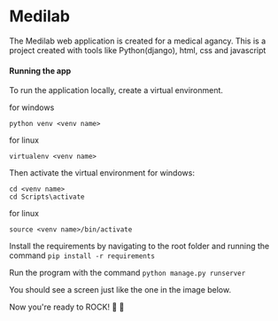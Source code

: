 # Medilab
The Medilab web application is created for a medical agancy. This is a project created with tools like Python(django), html, css and javascript 

#### Running the app
To run the application locally, create a virtual environment.

for windows
```
python venv <venv name>
```
for linux
```
virtualenv <venv name>
```
Then activate the virtual environment
for windows:
```
cd <venv name>
cd Scripts\activate
```

for linux
```
source <venv name>/bin/activate
```
Install the requirements by navigating to the root folder and running the command `pip install -r requirements`

Run the program with the command `python manage.py runserver`

You should see a screen just like the one in the image below.


Now you're ready to ROCK! :metal: :guitar: